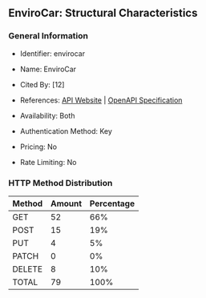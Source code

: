 ## EnviroCar: Structural Characteristics

### General Information

- Identifier: envirocar

- Name: EnviroCar

- Cited By: [12]

- References: [API Website](https://envirocar.github.io/enviroCar-server/api) | [OpenAPI Specification](https://envirocar.org/api/stable/api-docs.json)

- Availability: Both

- Authentication Method: Key

- Pricing: No

- Rate Limiting: No

### HTTP Method Distribution

| Method | Amount | Percentage |
|--------|--------|------------|
| GET | 52 | 66% |
| POST | 15 | 19% |
| PUT | 4 | 5% |
| PATCH | 0 | 0% |
| DELETE | 8 | 10% |
| TOTAL | 79 | 100% |
